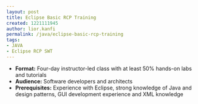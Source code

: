 ```yaml
---
layout: post
title: Eclipse Basic RCP Training
created: 1221111945
author: lior.kanfi
permalink: /java/eclipse-basic-rcp-training
tags:
- JAVA
- Eclipse RCP SWT
---
```

<ul><li><b>Format:</b> Four-day instructor-led class with at least 50% hands-on labs and tutorials</li><li><b>Audience:</b> Software developers and architects</li><li><b>Prerequisites:</b> Experience with Eclipse, strong knowledge of Java and design patterns, GUI development experience and XML knowledge</li></ul><p>&nbsp;</p>
